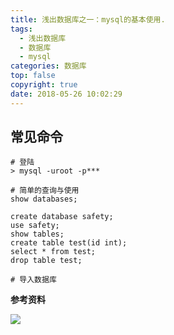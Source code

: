 ```yaml
---
title: 浅出数据库之一：mysql的基本使用.
tags:
  - 浅出数据库
  - 数据库
  - mysql
categories: 数据库
top: false
copyright: true
date: 2018-05-26 10:02:29
---
```

## 常见命令
```
# 登陆
> mysql -uroot -p***

# 简单的查询与使用
show databases;

create database safety;
use safety;
show tables;
create table test(id int);
select * from test;
drop table test;

# 导入数据库

```
<!--more-->

**参考资料**
[]()

![](http://static.zhyjor.com/wexin.png)
